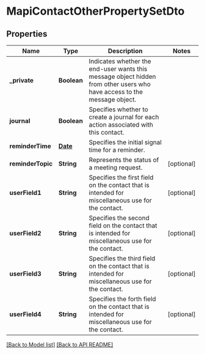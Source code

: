 
# MapiContactOtherPropertySetDto
## Properties
Name | Type | Description | Notes
------------ | ------------- | ------------- | -------------
**_private** | **Boolean** | Indicates whether the end-user wants this message object hidden from other users who have access to the message object.              | 
**journal** | **Boolean** | Specifies whether to create a journal for each action associated with this contact.              | 
**reminderTime** | [**Date**](Date.md) | Specifies the initial signal time for a reminder.              | 
**reminderTopic** | **String** | Represents the status of a meeting request.              |  [optional]
**userField1** | **String** | Specifies the first field on the contact that is intended for miscellaneous use for the contact.              |  [optional]
**userField2** | **String** | Specifies the second field on the contact that is intended for miscellaneous use for the contact.              |  [optional]
**userField3** | **String** | Specifies the third field on the contact that is intended for miscellaneous use for the contact.              |  [optional]
**userField4** | **String** | Specifies the forth field on the contact that is intended for miscellaneous use for the contact.              |  [optional]




[[Back to Model list]](Models.md) [[Back to API README]](README.md)


